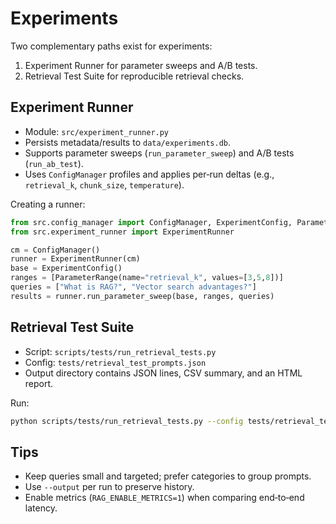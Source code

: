 # Experiments

Two complementary paths exist for experiments:
1) Experiment Runner for parameter sweeps and A/B tests.
2) Retrieval Test Suite for reproducible retrieval checks.

## Experiment Runner
- Module: `src/experiment_runner.py`
- Persists metadata/results to `data/experiments.db`.
- Supports parameter sweeps (`run_parameter_sweep`) and A/B tests (`run_ab_test`).
- Uses `ConfigManager` profiles and applies per‑run deltas (e.g., `retrieval_k`, `chunk_size`, `temperature`).

Creating a runner:
```python
from src.config_manager import ConfigManager, ExperimentConfig, ParameterRange
from src.experiment_runner import ExperimentRunner

cm = ConfigManager()
runner = ExperimentRunner(cm)
base = ExperimentConfig()
ranges = [ParameterRange(name="retrieval_k", values=[3,5,8])]
queries = ["What is RAG?", "Vector search advantages?"]
results = runner.run_parameter_sweep(base, ranges, queries)
```

## Retrieval Test Suite
- Script: `scripts/tests/run_retrieval_tests.py`
- Config: `tests/retrieval_test_prompts.json`
- Output directory contains JSON lines, CSV summary, and an HTML report.

Run:
```bash
python scripts/tests/run_retrieval_tests.py --config tests/retrieval_test_prompts.json --output test_results
```

## Tips
- Keep queries small and targeted; prefer categories to group prompts.
- Use `--output` per run to preserve history.
- Enable metrics (`RAG_ENABLE_METRICS=1`) when comparing end‑to‑end latency.

